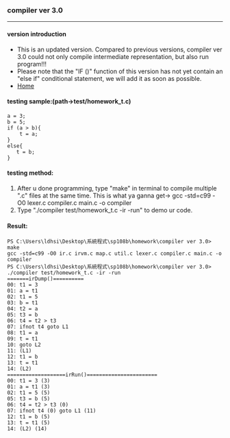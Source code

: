 ### compiler ver 3.0
***
#### version introduction
* This is an updated version. Compared to previous versions, compiler ver 3.0 could not only compile intermediate representation, but also run program!!!
* Please note that the "IF ()" function of this version has not yet contain an "else if" conditional statement, we will add it as soon as possible.
* [Home](https://github.com/ArthurLiao0816/sp108b#system-program-course----homework-project)
#### testing sample:(path->test/homework_t.c)
```
a = 3;
b = 5;
if (a > b){
    t = a;
}
else{
   t = b;
}
```

#### testing method:
1. After u done programming, type "make" in terminal to compile multiple ".c" files at the same time.
    This is what ya ganna get-> gcc -std=c99 -O0 lexer.c compiler.c main.c -o compiler
2. Type "./compiler test/homework_t.c -ir -run" to demo ur code.

#### Result:
```
PS C:\Users\ldhsi\Desktop\系統程式\sp108b\homework\compiler ver 3.0> make
gcc -std=c99 -O0 ir.c irvm.c map.c util.c lexer.c compiler.c main.c -o compiler
PS C:\Users\ldhsi\Desktop\系統程式\sp108b\homework\compiler ver 3.0> ./compiler test/homework_t.c -ir -run
=======irDump()==========
00: t1 = 3
01: a = t1
02: t1 = 5
03: b = t1
04: t2 = a
05: t3 = b
06: t4 = t2 > t3
07: ifnot t4 goto L1
08: t1 = a
09: t = t1
10: goto L2
11: (L1)
12: t1 = b
13: t = t1
14: (L2)
===================irRun()=======================
00: t1 = 3 (3)
01: a = t1 (3)
02: t1 = 5 (5)
05: t3 = b (5)
06: t4 = t2 > t3 (0)
07: ifnot t4 (0) goto L1 (11)
12: t1 = b (5)
13: t = t1 (5)
14: (L2) (14)
```
